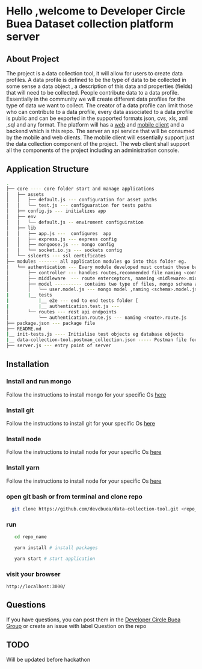 # Hello ,welcome to Developer Circle Buea Dataset collection platform server
## About Project
The project is a data collection tool, it will allow for users to create data profiles. A data profile is defined to be the type of data to be collected in some sense a data object , a description of this data and properties (fields) that will need to be collected. People contribute data to a data profile. Essentially in the community we will create different data profiles for the type of data we want to collect. The creator of a data profile can limit those who can contribute to a data profile, every data associated to a data profile is public and can be exported in the supported formats json, cvs, xls, xml ,sql and any format. The platform will has a [web](https://github.com/devcbuea/dt-collect-web-client) and [mobile client](https://github.com/devcbuea/dt-collect-mobile-client)  and a backend which is this repo. The server  an api service that will be consumed by the mobile and web clients. The mobile client will essentially support just the data collection component of the project. The web client shall support all the components of the project including an administration console.

## Application Structure

```bash
.
├── core ---- core folder start and manage applications
│   ├── assets
│   │   ├── default.js --- configuration for asset paths
│   │   └── test.js --- configuaration for tests paths
│   ├── config.js --- initializes app 
│   ├── env
│   │   └── default.js -- enviroment configuiration
│   ├── lib
│   │   ├── app.js ---  configures  app
│   │   ├── express.js --- express config
│   │   ├── mongoose.js --- mongo config
│   │   └── socket.io.js --- sockets config
│   └── sslcerts --- ssl certificates
├── modules ------- all application modules go into this folder eg.
│   └── authentication --- Every module developed must contain these base folder
│       ├── controller --- handles routes,recommended file naming <controller_name>.controller.js
│       ├── middleware  --- route enterceptors, nameing <midleware>.middleware.js
│       ├── model ---------- contains two type of files, mongo schema and class files
│       │   └── user.model.js --- mongo model ,naming <schema>.model.js, class <class>.class.js
|       |__ tests
|           |__ e2e --- end to end tests folder [
|           |__ authentication.test.js ---
│       └── routes --- rest api endpoints
│           └── authentication.route.js --- naming <route>.route.js 
├── package.json --- package file
├── README.md
|__ init-tests.js ---- Initialise test objects eg database objects
|__ data-collection-tool.postman_collection.json ----- Postman file for testing api endpoints
├── server.js --- entry point of server
```
## Installation
### Install and run mongo
Follow the instructions to install mongo for your specific Os [here](https://docs.mongodb.com/manual/installation/)
### Install git
Follow the instructions to install git for your specific Os [here](https://git-scm.com/downloads)
### Install node
Follow the instructions to install node for your specific Os [here](https://nodejs.org/en/download/)
### Install yarn
Follow the instructions to install node for your specific Os [here](https://yarnpkg.com/)
### open git bash or from terminal and clone repo
```bash
  git clone https://github.com/devcbuea/data-collection-tool.git <repo_name>
 ```
 ### run
 ```bash
    cd repo_name
 ```
 ```bash
    yarn install # install packages
 ```
 ```bash
    yarn start # start application
 ```
 ### visit your browser
    http://localhost:3000/
    
 ## Questions
 If you have questions, you can post them in the [Developer Circle Buea Group](https://www.facebook.com/groups/DevCBuea/)
 or create an issue with label Question on the repo
 ## TODO
 Will be updated before hackathon
  
  
  
